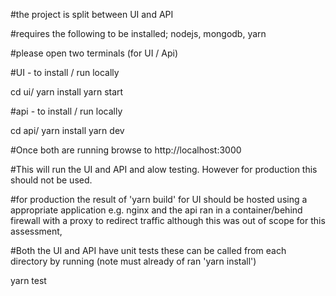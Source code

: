 #the project is split between UI and API


#requires the following to be installed; nodejs, mongodb, yarn


#please open two terminals (for UI / Api)

#UI - to install / run locally



cd ui/
yarn install
yarn start

#api - to install / run locally



cd api/
yarn install
yarn dev


#Once both are running browse to http://localhost:3000

#This will run the UI and API and alow testing. However for production this should not be used.

#for production the result of 'yarn build' for UI should be hosted using a appropriate application e.g. nginx and the api ran in a container/behind firewall with a proxy to redirect traffic although this was out of scope for this assessment,



#Both the UI and API have unit tests these can be called from each directory by running (note must already of ran 'yarn install')

yarn test